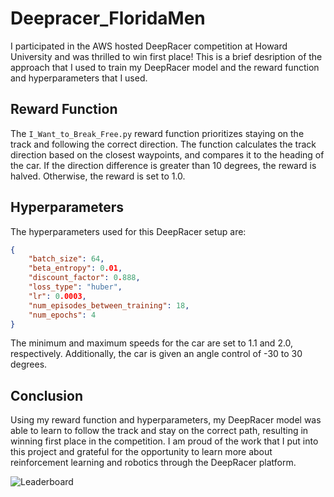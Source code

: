 # Deepracer_FloridaMen
I participated in the AWS hosted DeepRacer competition at Howard University and was thrilled to win first place! This is a brief desription of the approach that I used to train my DeepRacer model and the reward function and hyperparameters that I used.


## Reward Function
The `I_Want_to_Break_Free.py` reward function prioritizes staying on the track and following the correct direction. The function calculates the track direction based on the closest waypoints, and compares it to the heading of the car. If the direction difference is greater than 10 degrees, the reward is halved. Otherwise, the reward is set to 1.0.


## Hyperparameters
The hyperparameters used for this DeepRacer setup are:

```json
{
    "batch_size": 64,
    "beta_entropy": 0.01,
    "discount_factor": 0.888,
    "loss_type": "huber",
    "lr": 0.0003,
    "num_episodes_between_training": 18,
    "num_epochs": 4
}
```

The minimum and maximum speeds for the car are set to 1.1 and 2.0, respectively. Additionally, the car is given an angle control of -30 to 30 degrees.


## Conclusion
Using my reward function and hyperparameters, my DeepRacer model was able to learn to follow the track and stay on the correct path, resulting in winning first place in the competition. I am proud of the work that I put into this project and grateful for the opportunity to learn more about reinforcement learning and robotics through the DeepRacer platform.

![Leaderboard](leaderboard.HEIC)